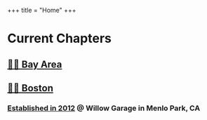 +++
title = "Home"
+++

# Current Chapters
## [🌅🌉 Bay Area](/bayarea/)
## [🫘🌆 Boston](/boston/)


### [Established in 2012](/about/) @ Willow Garage in Menlo Park, CA

